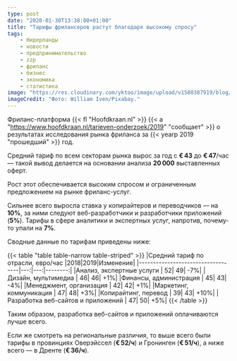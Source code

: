 ```yaml
---
type: post
date: "2020-01-30T13:38:00+01:00"
title: "Тарифы фрилансеров растут благодаря высокому спросу"
tags:
    - Нидерланды
    - новости
    - предпринимательство
    - zzp
    - фриланс
    - бизнес
    - экономика
    - статистика
image: "https://res.cloudinary.com/yktoo/image/upload/v1580387919/blog/py2sixbkpov6ckvb1l4x.jpg"
imageCredit: "Фото: William Iven/Pixabay."
---
```


Фриланс-платформа {{< fl "Hoofdkraan.nl" >}} {{< a "https://www.hoofdkraan.nl/tarieven-onderzoek/2019" "сообщает" >}} о результатах исследования рынка фриланса за {{< yearp 2019 "прошедший" >}} год.

Средний тариф по всем секторам рынка вырос за год с **€ 43** до **€ 47**/час — такой вывод делается на основании анализа **20 000** выставленных оферт.

Рост этот обеспечивается высоким спросом и ограниченным предложением на рынке фриланс-услуг.

<!--more-->

Сильнее всего выросла ставка у копирайтеров и переводчиков — на **10%**, за ними следуют веб-разработчики и разработчики приложений (**5%**). Тарифы в сфере аналитики и экспертных услуг, напротив, почему-то упали на **7%**.

Сводные данные по тарифам приведены ниже:

{{< table "table table-narrow table-striped" >}}
|Средний тариф по отрасли, евро/час |2018|2019|Изменение|
|-----------------------------------|---:|---:|--------:|
|Анализ, экспертные услуги          |  52|  49|      -7%|
|Дизайн, мультимедиа                |  46|  46|      +1%|
|Финансы, администрация             |  45|  43|      -4%|
|Менеджмент, организация            |  42|  42|      +1%|
|Маркетинг, коммуникация            |  47|  48|      +3%|
|Копирайтинг, перевод               |  39|  43|     +10%|
|Разработка веб-сайтов и приложений |  47|  50|      +5%|
{{< /table >}}

Таким образом, разработка веб-сайтов и приложений оплачиваются лучше всего.

Если же смотреть на региональные различия, то выше всего были тарифы в провинциях Оверэйссел (**€ 52/ч**) и Гронинген (**€ 51/ч**), а ниже всего — в Дренте (**€ 36/ч**).